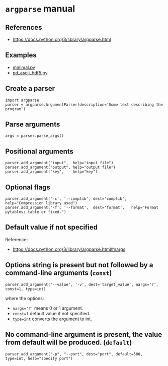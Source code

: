 # `argparse` manual

## References

- https://docs.python.org/3/library/argparse.html

## Examples

- [minimal.py](./examples/minimal.py)
- [pd_ascii_hdf5.py](./examples/pd_ascii_hdf5.py)

## Create a parser

~~~~
import argparse
parser = argparse.ArgumentParser(description='Some text describing the program')
~~~~

## Parse arguments

~~~~
args = parser.parse_args()
~~~~

## Positional arguments

~~~~
parser.add_argument("input",  help="input file")
parser.add_argument("output", help="output file")
parser.add_argument("key",    help="key")
~~~~

## Optional flags

~~~~
parser.add_argument('-c', '--complib', dest='complib', help="Compression library used")
parser.add_argument('-f', '--format',  dest='format',   help="Format pytables: table or fixed.")
~~~~

## Default value if not specified

Reference:
- https://docs.python.org/3/library/argparse.html#nargs


## Options string is present but not followed by a command-line arguments (`const`)

~~~~
parser.add_argument('--value', '-v', dest='target_value', nargs='?', const=1, type=int)
~~~~

where the options:
- `nargs='?'` means 0 or 1 argument.
- `const=1` default value if not specified.
- `type=int` converts the argument to int.

## No command-line argument is present, the value from default will be produced. (`default`)

~~~~
parser.add_argument("-p", "--port", dest="port", default=500, type=int, help="specify port")
~~~~

